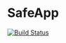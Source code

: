 # SafeApp
[![Build Status](https://travis-ci.org/Vellames/SafeApp.png)](https://travis-ci.org/Vellames/SafeApp)
